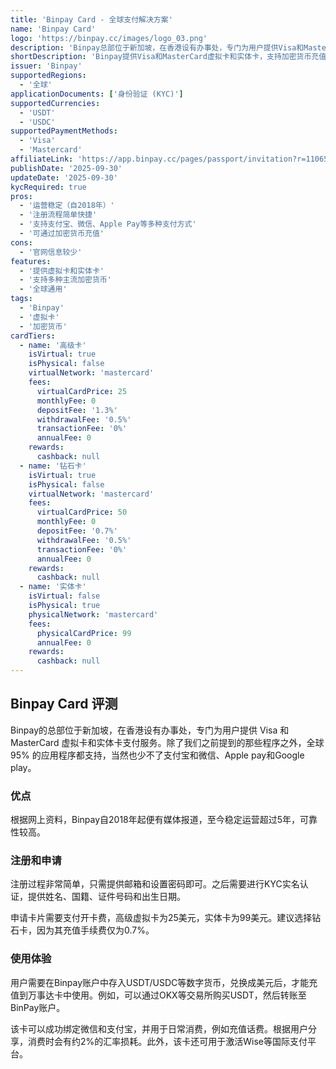 ```yaml
---
title: 'Binpay Card - 全球支付解决方案'
name: 'Binpay Card'
logo: 'https://binpay.cc/images/logo_03.png'
description: 'Binpay总部位于新加坡，在香港设有办事处，专门为用户提供Visa和MasterCard虚拟卡和实体卡支付服务，支持全球95%的应用程序。'
shortDescription: 'Binpay提供Visa和MasterCard虚拟卡和实体卡，支持加密货币充值，可在全球范围内使用。'
issuer: 'Binpay'
supportedRegions:
  - '全球'
applicationDocuments: ['身份验证 (KYC)']
supportedCurrencies:
  - 'USDT'
  - 'USDC'
supportedPaymentMethods:
  - 'Visa'
  - 'Mastercard'
affiliateLink: 'https://app.binpay.cc/pages/passport/invitation?r=1106548'
publishDate: '2025-09-30'
updateDate: '2025-09-30'
kycRequired: true
pros:
  - '运营稳定（自2018年）'
  - '注册流程简单快捷'
  - '支持支付宝、微信、Apple Pay等多种支付方式'
  - '可通过加密货币充值'
cons:
  - '官网信息较少'
features:
  - '提供虚拟卡和实体卡'
  - '支持多种主流加密货币'
  - '全球通用'
tags:
  - 'Binpay'
  - '虚拟卡'
  - '加密货币'
cardTiers:
  - name: '高级卡'
    isVirtual: true
    isPhysical: false
    virtualNetwork: 'mastercard'
    fees:
      virtualCardPrice: 25
      monthlyFee: 0
      depositFee: '1.3%'
      withdrawalFee: '0.5%'
      transactionFee: '0%'
      annualFee: 0
    rewards:
      cashback: null
  - name: '钻石卡'
    isVirtual: true
    isPhysical: false
    virtualNetwork: 'mastercard'
    fees:
      virtualCardPrice: 50
      monthlyFee: 0
      depositFee: '0.7%'
      withdrawalFee: '0.5%'
      transactionFee: '0%'
      annualFee: 0
    rewards:
      cashback: null
  - name: '实体卡'
    isVirtual: false
    isPhysical: true
    physicalNetwork: 'mastercard'
    fees:
      physicalCardPrice: 99
      annualFee: 0
    rewards:
      cashback: null
---
```


## Binpay Card 评测

Binpay的总部位于新加坡，在香港设有办事处，专门为用户提供 Visa 和 MasterCard 虚拟卡和实体卡支付服务。除了我们之前提到的那些程序之外，全球 95% 的应用程序都支持，当然也少不了支付宝和微信、Apple pay和Google play。

### 优点
根据网上资料，Binpay自2018年起便有媒体报道，至今稳定运营超过5年，可靠性较高。

### 注册和申请
注册过程非常简单，只需提供邮箱和设置密码即可。之后需要进行KYC实名认证，提供姓名、国籍、证件号码和出生日期。

申请卡片需要支付开卡费，高级虚拟卡为25美元，实体卡为99美元。建议选择钻石卡，因为其充值手续费仅为0.7%。

### 使用体验
用户需要在Binpay账户中存入USDT/USDC等数字货币，兑换成美元后，才能充值到万事达卡中使用。例如，可以通过OKX等交易所购买USDT，然后转账至BinPay账户。

该卡可以成功绑定微信和支付宝，并用于日常消费，例如充值话费。根据用户分享，消费时会有约2%的汇率损耗。此外，该卡还可用于激活Wise等国际支付平台。